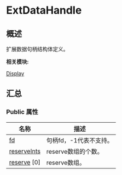 # ExtDataHandle


## **概述**

扩展数据句柄结构体定义。

**相关模块:**

[Display](_display.md)


## **汇总**


### Public 属性

  | 名称 | 描述 | 
| -------- | -------- |
| [fd](_display.md#fd) | 句柄fd，-1代表不支持。 | 
| [reserveInts](_display.md#reserveints) | reserve数组的个数。 | 
| [reserve](_display.md#reserve)&nbsp;[0] | reserve数组。 | 
